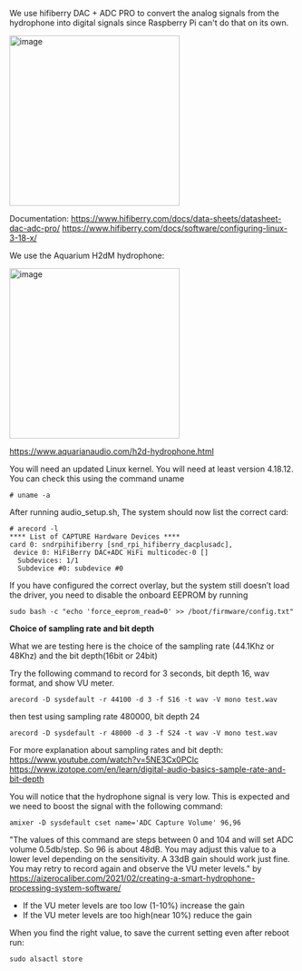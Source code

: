 We use hifiberry DAC + ADC PRO to convert the analog signals from the hydrophone into digital signals since Raspberry Pi can't do that on its own.

<img width="300" height="300" alt="image" src="https://github.com/user-attachments/assets/98b15cbb-4b7c-43ad-be3a-2ddac484e75f" />

Documentation: 
https://www.hifiberry.com/docs/data-sheets/datasheet-dac-adc-pro/
https://www.hifiberry.com/docs/software/configuring-linux-3-18-x/

We use the Aquarium H2dM hydrophone: 

<img width="300" height="300" alt="image" src="https://github.com/user-attachments/assets/96e2f575-5d22-4b13-bf0e-a4b18c40ea35" />

https://www.aquarianaudio.com/h2d-hydrophone.html

You will need an updated Linux kernel. You will need at least version 4.18.12. You can check this using the command uname
```
# uname -a
```

After running audio_setup.sh, The system should now list the correct card:
```
# arecord -l
**** List of CAPTURE Hardware Devices ****
card 0: sndrpihifiberry [snd_rpi_hifiberry_dacplusadc], 
 device 0: HiFiBerry DAC+ADC HiFi multicodec-0 []
  Subdevices: 1/1
  Subdevice #0: subdevice #0
```
If you have configured the correct overlay, but the system still doesn’t load the driver, you need to disable the onboard EEPROM by 
running
```
sudo bash -c "echo 'force_eeprom_read=0' >> /boot/firmware/config.txt"
```
**Choice of sampling rate and bit depth** 

What we are testing here is the choice of the sampling rate (44.1Khz or 48Khz) and the bit depth(16bit or 24bit)

 Try the following command to record for 3 seconds, bit depth 16, wav format, and show VU meter.
```
arecord -D sysdefault -r 44100 -d 3 -f S16 -t wav -V mono test.wav
```
then test using sampling rate 480000, bit depth 24
```
arecord -D sysdefault -r 48000 -d 3 -f S24 -t wav -V mono test.wav
```
For more explanation about sampling rates and bit depth: https://www.youtube.com/watch?v=5NE3Cx0PClc
https://www.izotope.com/en/learn/digital-audio-basics-sample-rate-and-bit-depth

You will notice that the hydrophone signal is very low. This is expected and we need to boost the signal with the following command:

```
amixer -D sysdefault cset name='ADC Capture Volume' 96,96
```
"The values of this command are steps between 0 and 104 and will set ADC volume 0.5db/step. So 96 is about 48dB. You may adjust this value to a lower level depending on the sensitivity. A 33dB gain should work just fine. You may retry to record again and observe the VU meter levels."
by https://aizerocaliber.com/2021/02/creating-a-smart-hydrophone-processing-system-software/

- If the VU meter levels are too low (1-10%)  increase the gain
- If the VU meter levels are too high(near 10%) reduce the gain

When you find the right value, to save the current setting even after reboot run:
  ```
  sudo alsactl store
  ```
